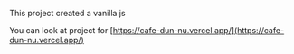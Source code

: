 This project created a vanilla js

You can look at project for [https://cafe-dun-nu.vercel.app/](https://cafe-dun-nu.vercel.app/)
